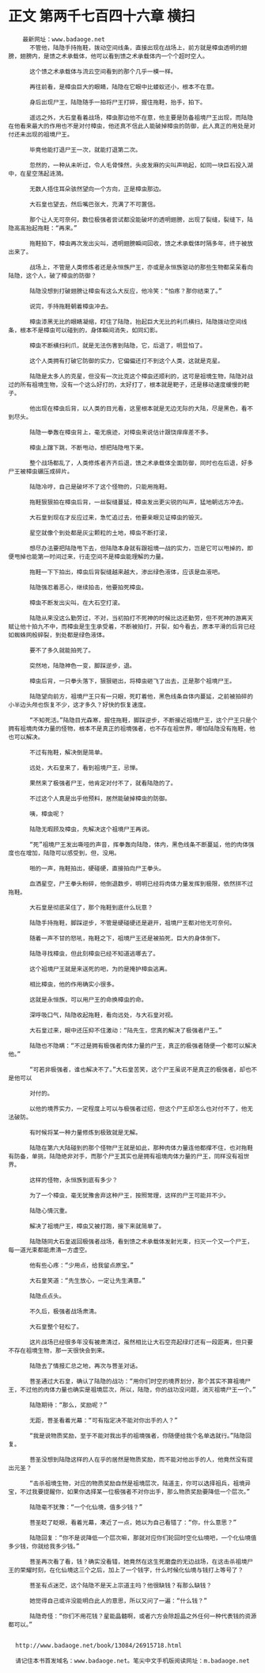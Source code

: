 # 正文 第两千七百四十六章 横扫
        最新网址：www.badaoge.net
          不管他，陆隐手持拖鞋，拨动空间线条，直接出现在战场上，前方就是樟虫透明的翅膀，翅膀内，是馈之术承载体，他可以看到馈之术承载体内一个个超时空人。
      
          这个馈之术承载体与流云空间看到的那个几乎一模一样。
      
          再往前看，是樟虫巨大的眼睛，陆隐在它眼中比蝼蚁还小，根本不在意。
      
          身后出现尸王，陆隐随手一拍将尸王打碎，握住拖鞋，抬手，拍下。
      
          遥远之外，大石皇看着战场，樟虫那边他不在意，他主要是防备祖境尸王出现，而陆隐在他看来最大的作用也不是对付樟虫，他还真不信此人能破掉樟虫的防御，此人真正的用处是对付还未出现的祖境尸王。
      
          毕竟他能打退尸王一次，就能打退第二次。
      
          忽然的，一种从未听过，令人毛骨悚然，头皮发麻的尖叫声响起，如同一块巨石投入湖中，在星空荡起涟漪。
      
          无数人捂住耳朵骇然望向一个方向，正是樟虫那边。
      
          大石皇也望去，然后嘴巴张大，充满了不可置信。
      
          那个让人无可奈何，数位极强者尝试都没能破坏的透明翅膀，出现了裂缝，裂缝下，陆隐高高抬起拖鞋：“再来。”
      
          拖鞋拍下，樟虫再次发出尖叫，透明翅膀瞬间回收，馈之术承载体时隔多年，终于被放出来了。
      
          战场上，不管是人类修炼者还是永恒族尸王，亦或是永恒族驱动的那些生物都呆呆看向陆隐，这个人，破了樟虫的防御？
      
          陆隐没想到打破翅膀让樟虫有这么大反应，他冷笑：“怕疼？那你结束了。”
      
          说完，手持拖鞋朝着樟虫冲去。
      
          樟虫漆黑无比的眼睛凝缩，盯住了陆隐，抬起巨大无比的利爪横扫，陆隐拨动空间线条，根本不是樟虫可以碰到的，身体瞬间消失，如同幻影。
      
          樟虫不断横扫利爪，就是无法伤害到陆隐，它，后退了，明显怕了。
      
          这个人类拥有打破它防御的实力，它偏偏还打不到这个人类，这就是克星。
      
          陆隐是太多人的克星，但没有一次比克这个樟虫还顺利的，这可是祖境生物，陆隐对战过的所有祖境生物，没有一个这么好打的，太好打了，根本就是靶子，还是移动速度缓慢的靶子。
      
          他出现在樟虫后背，以人类的目光看，这里根本就是无边无际的大陆，尽是黑色，看不到尽头。
      
          陆隐一拳轰在樟虫背上，毫无痕迹，对樟虫来说估计跟饶痒痒差不多。
      
          樟虫上蹿下跳，不断甩动，想把陆隐甩下来。
      
          整个战场都乱了，人类修炼者齐齐后退，馈之术承载体全面防御，同时也在后退，好多尸王被樟虫碾压成碎片。
      
          陆隐冷哼，自己是破坏不了这个怪物的，只能用拖鞋。
      
          拖鞋狠狠拍在樟虫后背，一丝裂缝蔓延，樟虫发出更尖锐的叫声，猛地朝远方冲去。
      
          大石皇到现在才反应过来，急忙追过去，他要亲眼见证樟虫的毁灭。
      
          星空就像个到处都是灰尘颗粒的土地，樟虫不断打滚，
      
          想尽办法要把陆隐甩下去，但陆隐本身就有跟祖境一战的实力，岂是它可以甩掉的，即便甩掉也能第一时间过来，行走空间不是樟虫能理解的力量。
      
          拖鞋一下下拍出，樟虫后背裂缝越来越大，渗出绿色液体，应该是血液吧。
      
          陆隐强忍着恶心，继续拍击，他要拍死樟虫。
      
          樟虫不断发出尖叫，在大石空打滚。
      
          陆隐从来没这么勤劳过，不对，当初拍打不死神的时候比这还勤劳，但不死神的游离天赋让他十拍九不中，而樟虫是生生承受着，不断被拍打，开裂，如今看去，原本平滑的后背已经如蜘蛛网般碎裂，到处都是绿色液体。
      
          要不了多久就能拍死了。
      
          突然地，陆隐神色一变，脚踩逆步，退。
      
          樟虫后背，一只拳头落下，狠狠砸出，将樟虫砸飞了出去，正是那个祖境尸王。
      
          陆隐望向前方，祖境尸王只有一只眼，死盯着他，黑色线条自体内蔓延，之前被拍碎的小半边头颅也恢复不少，这才多久？好快的恢复速度。
      
          “不知死活。”陆隐目光森寒，握住拖鞋，脚踩逆步，不断接近祖境尸王，这个尸王只是个拥有祖境肉体力量的怪物，根本不是真正的祖境强者，也不存在祖世界，哪怕陆隐没有拖鞋，他也可以解决。
      
          不过有拖鞋，解决倒是简单。
      
          远处，大石皇来了，看到祖境尸王，忌惮。
      
          果然来了极强者尸王，他肯定对付不了，就看陆隐的了。
      
          不过这个人真是出乎他预料，居然能破掉樟虫的防御。
      
          咦，樟虫呢？
      
          陆隐无暇顾及樟虫，先解决这个祖境尸王再说。
      
          “死”祖境尸王发出嘶哑的声音，挥拳轰向陆隐，体内，黑色线条不断蔓延，他的肉体强度也在增加，陆隐可以感受到，但，没用。
      
          啪的一声，拖鞋拍出，硬碰硬，直接拍向尸王拳头。
      
          血洒星空，尸王拳头粉碎，他倒退数步，明明已经将肉体力量发挥到极限，依然拼不过拖鞋。
      
          大石皇是彻底呆住了，那个拖鞋到底什么玩意？
      
          陆隐手持拖鞋，脚踩逆步，不管是硬碰硬还是避开，祖境尸王都对他无可奈何。
      
          随着一声不甘的怒吼，拖鞋之下，祖境尸王还是被拍死，巨大的身体倒下。
      
          陆隐寻找樟虫，但此刻樟虫已经不知道逃哪去了。
      
          这个祖境尸王就是来送死的吧，为的是掩护樟虫逃离。
      
          相比樟虫，他的作用确实小很多。
      
          这就是永恒族，可以用尸王的命换樟虫的命。
      
          深呼吸口气，陆隐收起拖鞋，看向远处，与大石皇对视。
      
          大石皇过来，眼中还压抑不住激动：“陆先生，您真的解决了极强者尸王。”
      
          陆隐也不隐瞒：“不过是拥有极强者肉体力量的尸王，真正的极强者随便一个都可以解决他。”
      
          “可若非极强者，谁也解决不了。”大石皇苦笑，这个尸王虽说不是真正的极强者，却也不是他可以
      
          对付的。
      
          以他的境界实力，一定程度上可以与极强者过招，但这个尸王却怎么也对付不了，他无法破防。
      
          有时候将某一种力量修炼到极致就是无解。
      
          陆隐在第六大陆碰到的那个怪物尸王就是如此，那种肉体力量连他都撑不住，也对拖鞋有防备，单挑，陆隐绝非对手，而那个尸王其实也是拥有祖境肉体力量的尸王，同样没有祖世界。
      
          这样的怪物，永恒族到底有多少？
      
          为了一个樟虫，毫无犹豫舍弃这种尸王，按照常理，这样的尸王可能并不少。
      
          陆隐心情沉重。
      
          解决了祖境尸王，樟虫又被打跑，接下来就简单了。
      
          陆隐随同大石皇返回极强者战场，看到馈之术承载体发射光束，扫灭一个又一个尸王，每一道光束都能肃清一方虚空。
      
          他有些心疼：“少用点，给我留点原宝。”
      
          大石皇笑道：“先生放心，一定让先生满意。”
      
          陆隐点点头。
      
          不久后，极强者战场肃清。
      
          大石皇整个轻松了。
      
          这片战场已经很多年没有被肃清过，虽然相比让大石空亮起绿灯还有一段距离，但只要不存在祖境生物，那一天很快会到来。
      
          陆隐去了情报汇总之地，再次与菩圣对话。
      
          菩圣通过大石皇，确认了陆隐的战功：“用你们时空的境界划分，那个其实不算祖境尸王，不过他的肉体力量也确实是祖境层次，所以，陆隐，你的战功没问题，消灭祖境尸王一个。”
      
          陆隐期待：“那么，奖励呢？”
      
          无距，菩圣看着光幕：“可有指定决不能对你出手的人？”
      
          “我是说物质奖励，至于不能对我出手的祖境强者，你随便给我个名单选就行。”陆隐回复。
      
          菩圣没想到陆隐这样的人在乎的居然是物质奖励，而不能对他出手的人，他竟然没有提出元圣？
      
          “击杀祖境生物，对应的物质奖励自然是祖境层次，陆道主，你可以选择祖兵，祖境异宝，不过我要提醒你，如果你选择某一位极强者不对你出手，那么物质奖励要降低一个层次。”
      
          陆隐毫不犹豫：“一个化仙境，值多少钱？”
      
          菩圣眨了眨眼，看着光幕，凑近了一点，她以为自己看错了：“你，什么意思？”
      
          陆隐回复：“你不是说降低一个层次嘛，那就对应你们轮回时空化仙境吧，一个化仙境值多少钱，你就给我多少钱。”
      
          菩圣再次看了看，钱？确实没看错，她竟然在这生死磨盘的无边战场，在这击杀祖境尸王的荣耀时刻，在化仙境这三个之后，加上了一个钱字，什么时候化仙境与钱打上等号了？
      
          菩圣有点迷茫，这个陆隐不是天上宗道主吗？他很缺钱？有那么缺钱？
      
          她觉得自己或许没能明白此人的意思，所以又问了一遍：“什么钱？”
      
          陆隐奇怪：“你们不用花钱？星能晶髓啊，或者六方会除超晶之外任何一种代表钱的资源都可以。”
      
      
      http://www.badaoge.net/book/13084/26915718.html
      
      请记住本书首发域名：www.badaoge.net。笔尖中文手机版阅读网址：m.badaoge.net
